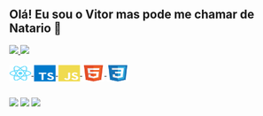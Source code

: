 ## Olá! Eu sou o Vitor mas pode me chamar de Natario 👻


<div>
  <a href="https://github.com/VNatario">
  <img height="180em" src="https://github-readme-stats.vercel.app/api?username=VNatario&show_icons=true&count_private=true&theme=aura&include_all_commits=true"/>    
  <img height="180em" src="https://github-readme-stats.vercel.app/api/top-langs/?username=VNatario&layout=compact&langs_count=7&theme=aura"/>
</div>

<div style="display: inline_block"><br>
  <img align="center" alt="Natario-React" height="30" width="40" src="https://raw.githubusercontent.com/devicons/devicon/master/icons/react/react-original.svg">
  <img align="center" alt="Natario-Ts" height="30" width="40" src="https://raw.githubusercontent.com/devicons/devicon/master/icons/typescript/typescript-plain.svg">
  <img align="center" alt="Natario-Js" height="30" width="40" src="https://raw.githubusercontent.com/devicons/devicon/master/icons/javascript/javascript-plain.svg"> 
  <img align="center" alt="Natario-HTML" height="30" width="40" src="https://raw.githubusercontent.com/devicons/devicon/master/icons/html5/html5-original.svg">
  <img align="center" alt="Natario-CSS" height="30" width="40" src="https://raw.githubusercontent.com/devicons/devicon/master/icons/css3/css3-original.svg">
</div>

##

<div>
  <a href="https://www.linkedin.com/in/vitor-n-02a556b6/" target="_blank"><img src="https://img.shields.io/badge/-LinkedIn-%230077B5?style=for-the-badge&logo=linkedin&logoColor=white" target="_blank"></a>
  <a href = "mailto:natariovitor@gmail.com"><img src="https://img.shields.io/badge/-Gmail-%23333?style=for-the-badge&logo=gmail&logoColor=white" target="_blank"></a>
  <a href="https://www.instagram.com/vitor_natario/" target="_blank"><img src="https://img.shields.io/badge/-Instagram-%23E4405F?style=for-the-badge&logo=instagram&logoColor=white" target="_blank"></a>
</div> 

